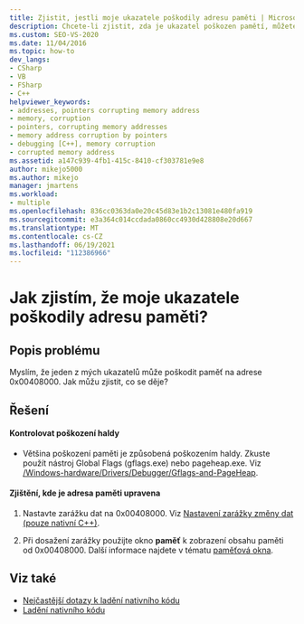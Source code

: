 ```yaml
---
title: Zjistit, jestli moje ukazatele poškodily adresu paměti | Microsoft Docs
description: Chcete-li zjistit, zda je ukazatel poškozen pamětí, můžete vyhledat poškození haldy a můžete nastavit zarážku dat a zjistit, jak je upravena hodnota.
ms.custom: SEO-VS-2020
ms.date: 11/04/2016
ms.topic: how-to
dev_langs:
- CSharp
- VB
- FSharp
- C++
helpviewer_keywords:
- addresses, pointers corrupting memory address
- memory, corruption
- pointers, corrupting memory addresses
- memory address corruption by pointers
- debugging [C++], memory corruption
- corrupted memory address
ms.assetid: a147c939-4fb1-415c-8410-cf303781e9e8
author: mikejo5000
ms.author: mikejo
manager: jmartens
ms.workload:
- multiple
ms.openlocfilehash: 836cc0363da0e20c45d83e1b2c13081e480fa919
ms.sourcegitcommit: e3a364c014ccdada0860cc4930d428808e20d667
ms.translationtype: MT
ms.contentlocale: cs-CZ
ms.lasthandoff: 06/19/2021
ms.locfileid: "112386966"
---
```

# <a name="how-can-i-find-out-if-my-pointers-corrupt-a-memory-address"></a>Jak zjistím, že moje ukazatele poškodily adresu paměti?
## <a name="problem-description"></a>Popis problému
 Myslím, že jeden z mých ukazatelů může poškodit paměť na adrese 0x00408000. Jak můžu zjistit, co se děje?

## <a name="solution"></a>Řešení

#### <a name="check-for-heap-corruption"></a>Kontrolovat poškození haldy

- Většina poškození paměti je způsobená poškozením haldy. Zkuste použít nástroj Global Flags (gflags.exe) nebo pageheap.exe. Viz [/Windows-hardware/Drivers/Debugger/Gflags-and-PageHeap](/windows-hardware/drivers/debugger/gflags-and-pageheap).

#### <a name="to-find-where-the-memory-address-is-modified"></a>Zjištění, kde je adresa paměti upravena

1. Nastavte zarážku dat na 0x00408000. Viz [Nastavení zarážky změny dat (pouze nativní C++)](../debugger/using-breakpoints.md#BKMK_set_a_data_breakpoint_native_cplusplus).

2. Při dosažení zarážky použijte okno **paměť** k zobrazení obsahu paměti od 0x00408000. Další informace najdete v tématu [paměťová okna](../debugger/memory-windows.md).

## <a name="see-also"></a>Viz také
- [Nejčastější dotazy k ladění nativního kódu](../debugger/debugging-native-code-faqs.md)
- [Ladění nativního kódu](../debugger/debugging-native-code.md)
